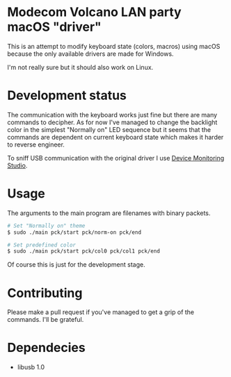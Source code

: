 # Modecom Volcano LAN party macOS "driver"

This is an attempt to modify keyboard state (colors, macros) using macOS because
the only available drivers are made for Windows.

I'm not really sure but it should also work on Linux.

# Development status

The communication with the keyboard works just fine but there are many commands
to decipher. As for now I've managed to change the backlight color in the
simplest "Normally on" LED sequence but it seems that the commands are dependent
on current keyboard state which makes it harder to reverse engineer.

To sniff USB communication with the original driver I use [Device Monitoring
Studio](https://www.hhdsoftware.com/device-monitoring-studio).

# Usage

The arguments to the main program are filenames with binary packets.

```bash
# Set "Normally on" theme
$ sudo ./main pck/start pck/norm-on pck/end

# Set predefined color
$ sudo ./main pck/start pck/col0 pck/col1 pck/end
```

Of course this is just for the development stage.

# Contributing

Please make a pull request if you've managed to get a grip of the commands.
I'll be grateful.

# Dependecies

* libusb 1.0

